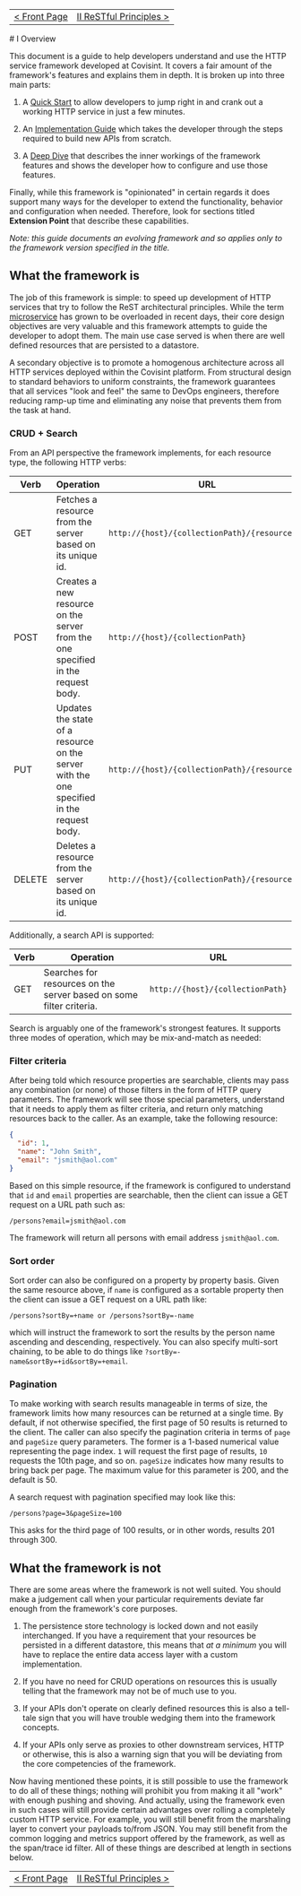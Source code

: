 <table>
  <tr>
    <td><a href="http-service-framework-2-0-0">&lt; Front Page</a></td>
    <td align="right"><a href="principles">II ReSTful Principles &gt;</a></td>
  </tr>
</table>
# I Overview

This document is a guide to help developers understand and use the HTTP service framework developed at Covisint.  It covers a fair amount of the framework's features and explains them in depth.  It is broken up into three main parts:

1. A [Quick Start](quickstart) to allow developers to jump right in and crank out a working HTTP service in just a few minutes.

2. An [Implementation Guide](implementation-basics) which takes the developer through the steps required to build new APIs from scratch.

3. A [Deep Dive](implementation-nuts-bolts) that describes the inner workings of the framework features and shows the developer how to configure and use those features.

Finally, while this framework is "opinionated" in certain regards it does support many ways for the developer to extend the functionality, behavior and configuration when needed.  Therefore, look for sections titled __Extension Point__ that describe these capabilities.

_Note: this guide documents an evolving framework and so applies only to the framework version specified in the title._

## What the framework is

The job of this framework is simple: to speed up development of HTTP services that try to follow the ReST architectural principles.  While the term [microservice](http://martinfowler.com/articles/microservices.html) has grown to be overloaded in recent days, their core design objectives are very valuable and this framework attempts to guide the developer to adopt them.  The main use case served is when there are well defined resources that are persisted to a datastore.

A secondary objective is to promote a homogenous architecture across all HTTP services deployed within the Covisint platform.  From structural design to standard behaviors to uniform constraints, the framework guarantees that all services "look and feel" the same to DevOps engineers, therefore reducing ramp-up time and eliminating any noise that prevents them from the task at hand.

### CRUD + Search

From an API perspective the framework implements, for each resource type, the following HTTP verbs:

| Verb | Operation | URL |
| -------- | -------- | ------- |
| GET | Fetches a resource from the server based on its unique id. | ```http://{host}/{collectionPath}/{resourceId}``` |
| POST | Creates a new resource on the server from the one specified in the request body. | ```http://{host}/{collectionPath}``` |
| PUT | Updates the state of a resource on the server with the one specified in the request body. | ```http://{host}/{collectionPath}/{resourceId}``` |
| DELETE | Deletes a resource from the server based on its unique id. | ```http://{host}/{collectionPath}/{resourceId}``` |

Additionally, a search API is supported:

| Verb | Operation | URL |
| -------- | -------- | ------- |
| GET | Searches for resources on the server based on some filter criteria. | ```http://{host}/{collectionPath}``` |

Search is arguably one of the framework's strongest features.  It supports three modes of operation, which may be mix-and-match as needed:

### Filter criteria
After being told which resource properties are searchable, clients may pass any combination (or none) of those filters in the form of HTTP query parameters.  The framework will see those special parameters, understand that it needs to apply them as filter criteria, and return only matching resources back to the caller.  As an example, take the following resource:

```json
{
  "id": 1,
  "name": "John Smith",
  "email": "jsmith@aol.com"
}
```

Based on this simple resource, if the framework is configured to understand that ```id``` and ```email``` properties are searchable, then the client can issue a GET request on a URL path such as:

```
/persons?email=jsmith@aol.com
```

The framework will return all persons with email address ```jsmith@aol.com```.

### Sort order
Sort order can also be configured on a property by property basis.  Given the same resource above, if ```name``` is configured as a sortable property then the client can issue a GET request on a URL path like:

```
/persons?sortBy=+name or /persons?sortBy=-name
```

which will instruct the framework to sort the results by the person name ascending and descending, respectively.  You can also specify multi-sort chaining, to be able to do things like ```?sortBy=-name&sortBy=+id&sortBy=+email```.

### Pagination
To make working with search results manageable in terms of size, the framework limits how many resources can be returned at a single time.  By default, if not otherwise specified, the first page of 50 results is returned to the client.  The caller can also specify the pagination criteria in terms of ```page``` and ```pageSize``` query parameters.  The former is a 1-based numerical value representing the page index.  ```1``` will request the first page of results, ```10``` requests the 10th page, and so on.  ```pageSize``` indicates how many results to bring back per page.  The maximum value for this parameter is 200, and the default is 50.

A search request with pagination specified may look like this:

```
/persons?page=3&pageSize=100
```

This asks for the third page of 100 results, or in other words, results 201 through 300.

## What the framework is not

There are some areas where the framework is not well suited.  You should make a judgement call when your particular requirements deviate far enough from the framework's core purposes.

1. The persistence store technology is locked down and not easily interchanged.  If you have a requirement that your resources be persisted in a different datastore, this means that _at a minimum_ you will have to replace the entire data access layer with a custom implementation.

2. If you have no need for CRUD operations on resources this is usually telling that the framework may not be of much use to you.

3. If your APIs don't operate on clearly defined resources this is also a tell-tale sign that you will have trouble wedging them into the framework concepts.

4. If your APIs only serve as proxies to other downstream services, HTTP or otherwise, this is also a warning sign that you will be deviating from the core competencies of the framework.

Now having mentioned these points, it is still possible to use the framework to do all of these things; nothing will prohibit you from making it all "work" with enough pushing and shoving.  And actually, using the framework even in such cases will still provide certain advantages over rolling a completely custom HTTP service.  For example, you will still benefit from the marshaling layer to convert your payloads to/from JSON.  You may still benefit from the common logging and metrics support offered by the framework, as well as the span/trace id filter.  All of these things are described at length in sections below.

<table>
  <tr>
    <td><a href="http-service-framework-2-0-0">&lt; Front Page</a></td>
    <td align="right"><a href="principles">II ReSTful Principles &gt;</a></td>
  </tr>
</table>